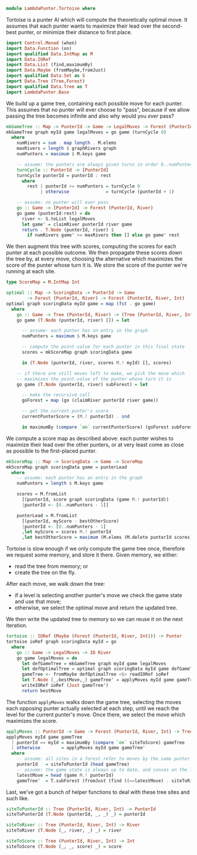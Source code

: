 ```haskell
module LambdaPunter.Tortoise where
```

Tortoise is a punter AI which will compute the theoretically optimal move. It
assumes that each punter wants to maximize their lead over the second-best
punter, or minimize their distance to first place.

```haskell
import Control.Monad (when)
import Data.Function (on)
import qualified Data.IntMap as M
import Data.IORef
import Data.List (find,maximumBy)
import Data.Maybe (fromMaybe,fromJust)
import qualified Data.Set as S
import Data.Tree (Tree,Forest)
import qualified Data.Tree as T
import LambdaPunter.Base
```

We build up a game tree, containing each possible move for each punter. This
assumes that no punter will ever choose to "pass", because if we allow passing
the tree becomes infinite and also why would you *ever* pass?

```haskell
mkGameTree :: Map -> PunterId -> Game -> LegalMoves -> Forest (PunterId, River)
mkGameTree graph myId game legalMoves = go game (turnCycle 0)
  where
    numRivers = sum . map length . M.elems
    maxRivers = length $ graphRivers graph
    numPunters = maximum $ M.keys game

    -- assume: the punters are always given turns in order 0..numPunters
    turnCycle :: PunterId -> [PunterId]
    turnCycle punterId = punterId : rest
      where
        rest | punterId >= numPunters = turnCycle 0
             | otherwise              = turnCycle (punterId + 1)

    -- assume: no punter will ever pass
    go :: Game -> [PunterId] -> Forest (PunterId, River)
    go game (punterId:rest) = do
      river <- S.toList legalMoves
      let game' = claimRiver punterId river game
      return . T.Node (punterId, river) $
        if numRivers game' >= maxRivers then [] else go game' rest
```

We then augment this tree with scores, computing the scores for each punter at
each possible outcome. We then propagate these scores down the tree by, at every
move, choosing the alternative which maximizes the score of the punter whose
turn it is. We store the score of the punter we're running at each site.

```haskell
type ScoreMap = M.IntMap Int

optimal :: Map -> ScoringData -> PunterId -> Game
        -> Forest (PunterId, River) -> Forest (PunterId, River, Int)
optimal graph scoringData myId game = map (fst . go game)
  where
    go :: Game -> Tree (PunterId, River) -> (Tree (PunterId, River, Int), ScoreMap)
    go game (T.Node (punterId, river) []) = let

      -- assume: each punter has an entry in the graph
      numPunters = maximum $ M.keys game

      -- compute the point-value for each punter in this final state
      scores = mkScoreMap graph scoringData game

      in (T.Node (punterId, river, scores M.! myId) [], scores)

    -- if there are still moves left to make, we pick the move which
    -- maximizes the point-value of the punter whose turn it is
    go game (T.Node (punterId, river) subForest) = let

      -- make the recursive call
      goForest = map (go (claimRiver punterId river game))

      -- get the current punter's score
      currentPunterScore = (M.! punterId) . snd

      in maximumBy (compare `on` currentPunterScore) (goForest subForest)
```

We compute a score map as described above: each punter wishes to maximize their
lead over the other punters, or at very least come as close as possible to the
first-placed punter.

```haskell
mkScoreMap :: Map -> ScoringData -> Game -> ScoreMap
mkScoreMap graph scoringData game = punterLead
  where
    -- assume: each punter has an entry in the graph
    numPunters = length $ M.keys game

    scores = M.fromList
      [(punterId, score graph scoringData (game M.! punterId))
      |punterId <- [0..numPunters - 1]]

    punterLead = M.fromList
      [(punterId, myScore - bestOtherScore)
      |punterId <- [0..numPunters - 1]
      ,let myScore = scores M.! punterId
      ,let bestOtherScore = maximum (M.elems (M.delete punterId scores))]
```

Tortoise is slow enough if we only compute the game tree once, therefore we
request some memory, and store it there. Given memory, we either:

  - read the tree from memory; or
  - create the tree on the fly.

After each move, we walk down the tree:

  - if a level is selecting another punter's move we check the game state
    and use that move;
  - otherwise, we select the optimal move and return the updated tree.
  
We then write the updated tree to memory so we can reuse it on the next
iteration.

```haskell
tortoise :: IORef (Maybe (Forest (PunterId, River, Int))) -> Punter
tortoise ioRef graph scoringData myId = go
  where
    go :: Game -> LegalMoves -> IO River
    go game legalMoves = do
      let defGameTree = mkGameTree graph myId game legalMoves
      let defOptimalTree = optimal graph scoringData myId game defGameTree
      gameTree <- fromMaybe defOptimalTree <$> readIORef ioRef
      let T.Node (_,bestMove,_) gameTree' = applyMoves myId game gameTree
      writeIORef ioRef (Just gameTree')
      return bestMove
```

The function `applyMoves` walks down the game tree, selecting the moves each
opposing punter actually selected at each step, until we reach the level for the
current punter's move. Once there, we select the move which maximizes the score.

```haskell
applyMoves :: PunterId -> Game -> Forest (PunterId, River, Int) -> Tree (PunterId, River, Int)
applyMoves myId game gameTree
  | punterId == myId = maximumBy (compare `on` siteToScore) gameTree
  | otherwise        = applyMoves myId game gameTree'
  where
    -- assume: all sites in a forest refer to moves by the same punter
    punterId   = siteToPunterId (head gameTree)
    -- assume: the game state is always up to date, and conses on the latest move
    latestMove = head (game M.! punterId)
    gameTree'  = T.subForest (fromJust (find ((==latestMove) . siteToRiver) gameTree))
```

Last, we've got a bunch of helper functions to deal with these tree sites and
such like.

```haskell
siteToPunterId :: Tree (PunterId, River, Int) -> PunterId
siteToPunterId (T.Node (punterId, _, _) _) = punterId

siteToRiver :: Tree (PunterId, River, Int) -> River
siteToRiver (T.Node (_, river, _) _) = river

siteToScore :: Tree (PunterId, River, Int) -> Int
siteToScore (T.Node (_, _, score) _) = score
```
